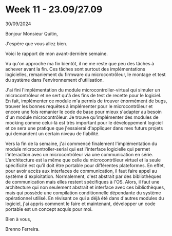 # Week 11 - 23.09/27.09

30/09/2024

Bonjour Monsieur Quitin,

J'espère que vous allez bien.

Voici le rapport de mon avant-dernière semaine.

Vu qu'on approche ma fin bientôt, il ne me reste que peu des tâches à achever avant la fin. Ces tâches sont surtout des implémentations logicielles, remaniement du firmware du microcontrôleur, le montage et test du système dans l'environnement d'utilisation.

J'ai fini l'implémentation du module microcontroller-virtual qui simuler un microcontrôleur et ne sert qu'à des fins de test de recette pour le logiciel. En fait, implémenter ce module m'a permis de trouver énormément de bugs, trouver les bonnes requêtes à implémenter pour le microcontrôleur et encore une fois remanier le code de base pour mieux s'adapter au besoin d'un module microcontrôleur. Je trouve qu'implémenter des modules de mocking comme celui-là est très important pour le développement logiciel et ce sera une pratique que j'essaierai d'appliquer dans mes futurs projets qui demandent un certain niveau de fiabilité.

Vers la fin de la semaine, j'ai commencé finalement l'implémentation du module microcontroller-serial qui est l'interface logicielle qui permet l'interaction avec un microcontrôleur via une communication en série. L'architecture est la même que celle du microcontrôleur virtuel et la seule spécificité est qu'il doit être portable pour différentes plateformes. En effet, pour avoir accès aux interfaces de communication, il faut faire appel au système d'exploitation. Normalement, c'est abstrait par des bibliothèques de communication mais elles restent spécifiques à l'OS. Alors, il faut une architecture qui non seulement abstrait et interface avec ces bibliothèques, mais qui possède une compilation conditionnelle dépendante du système opérationnel utilisé. En révisant ce qui a déjà été dans d'autres modules du logiciel, j'ai appris comment le faire et maintenant, développer un code portable est un concept acquis pour moi.

Bien à vous,

Brenno Ferreira.